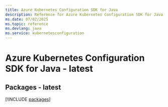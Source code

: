 ```yaml
---
title: Azure Kubernetes Configuration SDK for Java
description: Reference for Azure Kubernetes Configuration SDK for Java
ms.date: 07/02/2025
ms.topic: reference
ms.devlang: java
ms.service: kubernetesconfiguration
---
```

# Azure Kubernetes Configuration SDK for Java - latest
## Packages - latest
[!INCLUDE [packages](kubernetes-configuration-index.md)]